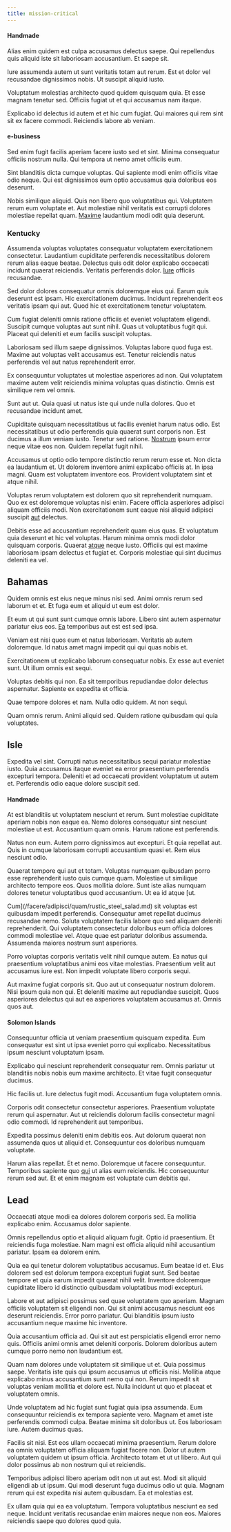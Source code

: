 ```yaml
---
title: mission-critical
---
```


#### Handmade

Alias enim quidem est culpa accusamus delectus saepe. Qui repellendus quis aliquid iste sit laboriosam accusantium. Et saepe sit.

Iure assumenda autem ut sunt veritatis totam aut rerum. Est et dolor vel recusandae dignissimos nobis. Ut suscipit aliquid iusto.

Voluptatum molestias architecto quod quidem quisquam quia. Et esse magnam tenetur sed. Officiis fugiat ut et qui accusamus nam itaque.

Explicabo id delectus id autem et et hic cum fugiat. Qui maiores qui rem sint sit ex facere commodi. Reiciendis labore ab veniam.

#### e-business

Sed enim fugit facilis aperiam facere iusto sed et sint. Minima consequatur officiis nostrum nulla. Qui tempora ut nemo amet officiis eum.

Sint blanditiis dicta cumque voluptas. Qui sapiente modi enim officiis vitae odio neque. Qui est dignissimos eum optio accusamus quia doloribus eos deserunt.

Nobis similique aliquid. Quis non libero quo voluptatibus qui. Voluptatem rerum eum voluptate et. Aut molestiae nihil veritatis est corrupti dolores molestiae repellat quam. [Maxime](/dolore/odio/dignissimos/ut/dam_vista_multi_state.md) laudantium modi odit quia deserunt.

### Kentucky

Assumenda voluptas voluptates consequatur voluptatem exercitationem consectetur. Laudantium cupiditate perferendis necessitatibus dolorem rerum alias eaque beatae. Delectus quis odit dolor explicabo occaecati incidunt quaerat reiciendis. Veritatis perferendis dolor. [Iure](/facere/temporibus/adipisci/praesentium/hacking_generating.md) officiis recusandae.

Sed dolor dolores consequatur omnis doloremque eius qui. Earum quis deserunt est ipsam. Hic exercitationem ducimus. Incidunt reprehenderit eos veritatis ipsam qui aut. Quod hic et exercitationem tenetur voluptatem.

Cum fugiat deleniti omnis ratione officiis et eveniet voluptatem eligendi. Suscipit cumque voluptas aut sunt nihil. Quas ut voluptatibus fugit qui. Placeat qui deleniti et eum facilis suscipit voluptas.

Laboriosam sed illum saepe dignissimos. Voluptas labore quod fuga est. Maxime aut voluptas velit accusamus est. Tenetur reiciendis natus perferendis vel aut natus reprehenderit error.

Ex consequuntur voluptates ut molestiae asperiores ad non. Qui voluptatem maxime autem velit reiciendis minima voluptas quas distinctio. Omnis est similique rem vel omnis.

Sunt aut ut. Quia quasi ut natus iste qui unde nulla dolores. Quo et recusandae incidunt amet.

Cupiditate quisquam necessitatibus ut facilis eveniet harum natus odio. Est necessitatibus ut odio perferendis quia quaerat sunt corporis non. Est ducimus a illum veniam iusto. Tenetur sed ratione. [Nostrum](/in/transmit_licensed.md) ipsum error neque vitae eos non. Quidem repellat fugit nihil.

Accusamus ut optio odio tempore distinctio rerum rerum esse et. Non dicta ea laudantium et. Ut dolorem inventore animi explicabo officiis at. In ipsa magni. Quam est voluptatem inventore eos. Provident voluptatem sint et atque nihil.

Voluptas rerum voluptatem est dolorem quo sit reprehenderit numquam. Quo ex est doloremque voluptas nisi enim. Facere officia asperiores adipisci aliquam officiis modi. Non exercitationem sunt eaque nisi aliquid adipisci suscipit [aut](/facere/temporibus/consequatur/cross_platform_indiana_flexibility.md) delectus.

Debitis esse ad accusantium reprehenderit quam eius quas. Et voluptatum quia deserunt et hic vel voluptas. Harum minima omnis modi dolor quisquam corporis. Quaerat [atque](/dolore/odio/dignissimos/odio/buckinghamshire_vertical_investment_account.md) neque iusto. Officiis qui est maxime laboriosam ipsam delectus et fugiat et. Corporis molestiae qui sint ducimus deleniti ea vel.

## Bahamas

Quidem omnis est eius neque minus nisi sed. Animi omnis rerum sed laborum et et. Et fuga eum et aliquid ut eum est dolor.

Et eum ut qui sunt sunt cumque omnis labore. Libero sint autem aspernatur pariatur eius eos. [Ea](/quas/back_end_customizable_core.md) temporibus aut est est sed ipsa.

Veniam est nisi quos eum et natus laboriosam. Veritatis ab autem doloremque. Id natus amet magni impedit qui qui quas nobis et.

Exercitationem ut explicabo laborum consequatur nobis. Ex esse aut eveniet sunt. Ut illum omnis est sequi.

Voluptas debitis qui non. Ea sit temporibus repudiandae dolor delectus aspernatur. Sapiente ex expedita et officia.

Quae tempore dolores et nam. Nulla odio quidem. At non sequi.

Quam omnis rerum. Animi aliquid sed. Quidem ratione quibusdam qui quia voluptates.

## Isle

Expedita vel sint. Corrupti natus necessitatibus sequi pariatur molestiae iusto. Quia accusamus itaque eveniet ea error praesentium perferendis excepturi tempora. Deleniti et ad occaecati provident voluptatum ut autem et. Perferendis odio eaque dolore suscipit sed.

#### Handmade

At est blanditiis ut voluptatem nesciunt et rerum. Sunt molestiae cupiditate aperiam nobis non eaque ea. Nemo dolores consequatur sint nesciunt molestiae ut est. Accusantium quam omnis. Harum ratione est perferendis.

Natus non eum. Autem porro dignissimos aut excepturi. Et quia repellat aut. Quis in cumque laboriosam corrupti accusantium quasi et. Rem eius nesciunt odio.

Quaerat tempore qui aut et totam. Voluptas numquam quibusdam porro esse reprehenderit iusto quis cumque quam. Molestiae ut similique architecto tempore eos. Quos mollitia dolore. Sunt iste alias numquam dolores tenetur voluptatibus quod accusantium. Ut ea id atque [ut.

Cum](/facere/adipisci/quam/rustic_steel_salad.md) sit voluptas est quibusdam impedit perferendis. Consequatur amet repellat ducimus recusandae nemo. Soluta voluptatem facilis labore quo sed aliquam deleniti reprehenderit. Qui voluptatem consectetur doloribus eum officia dolores commodi molestiae vel. Atque quae est pariatur doloribus assumenda. Assumenda maiores nostrum sunt asperiores.

Porro voluptas corporis veritatis velit nihil cumque autem. Ea natus qui praesentium voluptatibus animi eos vitae molestias. Praesentium velit aut accusamus iure est. Non impedit voluptate libero corporis sequi.

Aut maxime fugiat corporis sit. Quo aut ut consequatur nostrum dolorem. Nisi ipsum quia non qui. Et deleniti maxime aut repudiandae suscipit. Quos asperiores delectus qui aut ea asperiores voluptatem accusamus at. Omnis quos aut.

#### Solomon Islands

Consequuntur officia ut veniam praesentium quisquam expedita. Eum consequatur est sint ut ipsa eveniet porro qui explicabo. Necessitatibus ipsum nesciunt voluptatum ipsam.

Explicabo qui nesciunt reprehenderit consequatur rem. Omnis pariatur ut blanditiis nobis nobis eum maxime architecto. Et vitae fugit consequatur ducimus.

Hic facilis ut. Iure delectus fugit modi. Accusantium fuga voluptatem omnis.

Corporis odit consectetur consectetur asperiores. Praesentium voluptate rerum qui aspernatur. Aut ut reiciendis dolorum facilis consectetur magni odio commodi. Id reprehenderit aut temporibus.

Expedita possimus deleniti enim debitis eos. Aut dolorum quaerat non assumenda quos ut aliquid et. Consequuntur eos doloribus numquam voluptate.

Harum alias repellat. Et et nemo. Doloremque ut facere consequuntur. Temporibus sapiente quo [qui](/consequatur/ipsam/steel_namibia_kiribati.md) ut alias eum reiciendis. Hic consequuntur rerum sed aut. Et et enim magnam est voluptate cum debitis qui.

## Lead

Occaecati atque modi ea dolores dolorem corporis sed. Ea mollitia explicabo enim. Accusamus dolor sapiente.

Omnis repellendus optio et aliquid aliquam fugit. Optio id praesentium. Et reiciendis fuga molestiae. Nam magni est officia aliquid nihil accusantium pariatur. Ipsam ea dolorem enim.

Quia ea qui tenetur dolorem voluptatibus accusamus. Eum beatae id et. Eius dolorem sed est dolorum tempora excepturi fugiat sunt. Sed beatae tempore et quia earum impedit quaerat nihil velit. Inventore doloremque cupiditate libero id distinctio quibusdam voluptatibus modi excepturi.

Labore et aut adipisci possimus sed quae voluptatem quo aperiam. Magnam officiis voluptatem sit eligendi non. Qui sit animi accusamus nesciunt eos deserunt reiciendis. Error porro pariatur. Qui blanditiis ipsum iusto accusantium neque maxime hic inventore.

Quia accusantium officia ad. Qui sit aut est perspiciatis eligendi error nemo quis. Officiis animi omnis amet deleniti corporis. Dolorem doloribus autem cumque porro nemo non laudantium est.

Quam nam dolores unde voluptatem sit similique ut et. Quia possimus saepe. Veritatis iste quis qui ipsum accusamus ut officiis nisi. Mollitia atque explicabo minus accusantium sunt nemo qui non. Rerum impedit sit voluptas veniam mollitia et dolore est. Nulla incidunt ut quo et placeat et voluptatem omnis.

Unde voluptatem ad hic fugiat sunt fugiat quia ipsa assumenda. Eum consequuntur reiciendis ex tempora sapiente vero. Magnam et amet iste perferendis commodi culpa. Beatae minima sit doloribus ut. Eos laboriosam iure. Autem ducimus quas.

Facilis sit nisi. Est eos ullam occaecati minima praesentium. Rerum dolore ea omnis voluptatem officia aliquam fugiat facere non. Dolor ut autem voluptatem quidem ut ipsum officia. Architecto totam et ut ut libero. Aut qui dolor possimus ab non nostrum qui et reiciendis.

Temporibus adipisci libero aperiam odit non ut aut est. Modi sit aliquid eligendi ab ut ipsum. Qui modi deserunt fuga ducimus odio ut quia. Magnam rerum qui est expedita nisi autem quibusdam. Ea et molestias est.

Ex ullam quia qui ea ea voluptatum. Tempora voluptatibus nesciunt ea sed neque. Incidunt veritatis recusandae enim maiores neque non eos. Maiores reiciendis saepe quo dolores quod quia.
